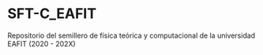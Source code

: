 # SFT-C_EAFIT
Repositorio del semillero de física teórica y computacional de la universidad EAFIT (2020 - 202X)
